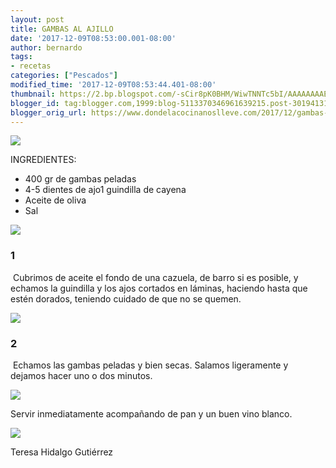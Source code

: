```yaml
---
layout: post
title: GAMBAS AL AJILLO
date: '2017-12-09T08:53:00.001-08:00'
author: bernardo
tags:
- recetas
categories: ["Pescados"]
modified_time: '2017-12-09T08:53:44.401-08:00'
thumbnail: https://2.bp.blogspot.com/-sCir8pK0BHM/WiwTNNTc5bI/AAAAAAAAEAs/Gp57PT-PZc8Tng8z8rhR60ZVF5cmIFURgCLcBGAs/s72-c/00.JPG
blogger_id: tag:blogger.com,1999:blog-5113370346961639215.post-301941312383656652
blogger_orig_url: https://www.dondelacocinanoslleve.com/2017/12/gambas-al-ajillo.html
---
```


![](https://2.bp.blogspot.com/-sCir8pK0BHM/WiwTNNTc5bI/AAAAAAAAEAs/Gp57PT-PZc8Tng8z8rhR60ZVF5cmIFURgCLcBGAs/s400/00.JPG)

  
INGREDIENTES:
* 400 gr de gambas peladas
* 4-5 dientes de ajo1 guindilla de cayena
* Aceite de oliva
* Sal  

![](https://3.bp.blogspot.com/-SVUORDjSbdI/WiwTbsQ96GI/AAAAAAAAEAw/M-hP_Y1gMXoDG82fObWNCBkZE5AvnrmTQCLcBGAs/s320/01.JPG)

  

### 1

 Cubrimos de aceite el fondo de una cazuela, de barro si es posible, y echamos la guindilla y los ajos cortados en láminas, haciendo hasta que estén dorados, teniendo cuidado de que no se quemen.  

![](https://1.bp.blogspot.com/-V7lCFe6Qktg/WiwTqCchO7I/AAAAAAAAEA0/kkuqp2ia8HkMNhLtYgaOUfKsimZdeQ2hwCLcBGAs/s320/02.JPG)

  

### 2

 Echamos las gambas peladas y bien secas. Salamos ligeramente y dejamos hacer uno o dos minutos.  

![](https://4.bp.blogspot.com/-SQ6SHXka1zk/WiwUpBt8VhI/AAAAAAAAEBA/eWyftJ6qGxgN0IAjckWwAPFCuhyU8sESQCLcBGAs/s320/03.JPG)

  
Servir inmediatamente acompañando de pan y un buen vino blanco.  

![](https://3.bp.blogspot.com/-al-f-sWqHOA/WiwU4e0LOHI/AAAAAAAAEBE/qeBvIhB5vfcKfI9odwXr1UkqB9VwwwXKwCLcBGAs/s320/04.JPG)

  
  
Teresa Hidalgo Gutiérrez
